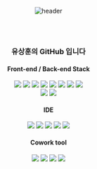 <div align="center">
  
![header](https://capsule-render.vercel.app/api?type=cylinder&color=50bcdf&height=130&style=flat-square&section=header&text=ysh038&fontColor=ffffff&fontSize=30&animation=fadeIn&fontAlignY=55)

</br>
</br>

### 유상훈의 GitHub 입니다

#### Front-end / Back-end Stack

<img src="https://img.shields.io/badge/html5-red?style=flat&logo=html5&logoColor=white">
<img src="https://img.shields.io/badge/CSS3-blue?style=flat&logo=css3&logoColor=white">
<img src="https://img.shields.io/badge/javaScript-yellow?style=flat&logo=javascript&logoColor=white">  
<img src="https://img.shields.io/badge/Node.js-Green?style=flat&logo=node.js&logoColor=white">
<img src="https://img.shields.io/badge/react-skyblue?style=flat&logo=react&logoColor=white"> 
<img src="https://img.shields.io/badge/aws-white?style=flat&logo=Amazon aws&logoColor=black">
<img src="https://img.shields.io/badge/netlify-red?style=flat&logo=netlify&logoColor=white">
<img src="https://img.shields.io/badge/MongoDB-green?style=flat&logo=mongodb&logoColor=white">
</br>
<img src="https://img.shields.io/badge/Java-007396?style=flat&logo=Java&logoColor=white"/>
<img src="https://img.shields.io/badge/SpringBoot-green?style=flat&logo=springboot&logoColor=white">

#### IDE
<img src="https://img.shields.io/badge/VisualStudio-5C2D91?style=flat&logo=VisualStudio&logoColor=white"/>
<img src="https://img.shields.io/badge/VSCode-007ACC?style=flat&logo=VisualStudioCode&logoColor=white"/>
<img src="https://img.shields.io/badge/AndroidStudio-3DDC84?style=flat&logo=AndroidStudio&logoColor=white"/>
<img src="https://img.shields.io/badge/IntelliJ-000000?style=flat&logo=IntelliJIDEA&logoColor=white"/>
<img src="https://img.shields.io/badge/Eclipse-2C2255?style=flat&logo=EclipseIDE&logoColor=white"/>

#### Cowork tool
<img src="https://img.shields.io/badge/GitHub-000000?style=flat&logo=GitHub&logoColor=white"/>
<img src="https://img.shields.io/badge/Notion-000000?style=flat&logo=Notion&logoColor=white"/>
<img src="https://img.shields.io/badge/Postman-orange?style=flat&logo=Postman&logoColor=white"/>
<img src="https://img.shields.io/badge/Slack-4A154B?style=flat&logo=Slack&logoColor=white"/>

</div>
